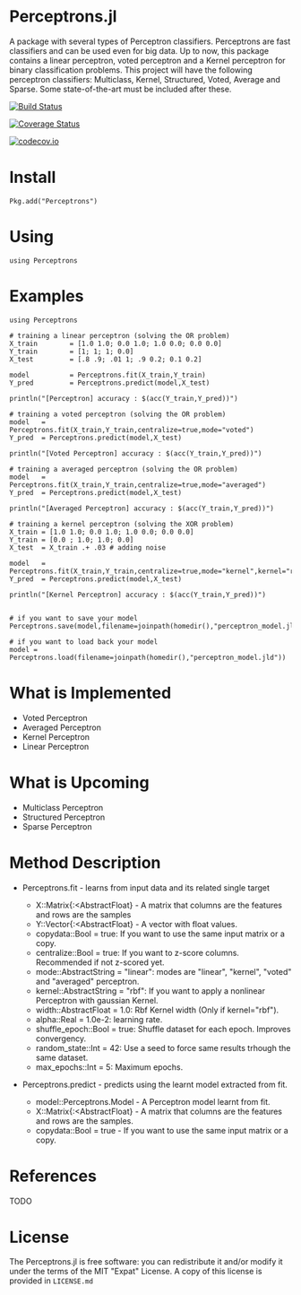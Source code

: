 Perceptrons.jl
======

A package with several types of Perceptron classifiers. Perceptrons are fast classifiers and can be used even for big data. Up to now, this package contains a linear perceptron, voted perceptron and a Kernel perceptron for binary classification problems. This project will have the following perceptron classifiers: Multiclass, Kernel, Structured, Voted, Average and Sparse. Some state-of-the-art must be included after these.

[![Build Status](https://travis-ci.org/lalvim/Perceptrons.jl.svg?branch=master)](https://travis-ci.org/lalvim/Perceptrons.jl)

[![Coverage Status](https://coveralls.io/repos/lalvim/Perceptrons.jl/badge.svg?branch=master&service=github)](https://coveralls.io/github/lalvim/Perceptrons.jl?branch=master)

[![codecov.io](http://codecov.io/github/lalvim/Perceptrons.jl/coverage.svg?branch=master)](http://codecov.io/github/lalvim/Perceptrons.jl?branch=master)

Install
=======

    Pkg.add("Perceptrons")

Using
=====

    using Perceptrons

Examples
========

    using Perceptrons

    # training a linear perceptron (solving the OR problem)
    X_train        = [1.0 1.0; 0.0 1.0; 1.0 0.0; 0.0 0.0]
    Y_train        = [1; 1; 1; 0.0]
    X_test         = [.8 .9; .01 1; .9 0.2; 0.1 0.2]

    model          = Perceptrons.fit(X_train,Y_train)
    Y_pred         = Perceptrons.predict(model,X_test)

    println("[Perceptron] accuracy : $(acc(Y_train,Y_pred))")

    # training a voted perceptron (solving the OR problem)
    model   = Perceptrons.fit(X_train,Y_train,centralize=true,mode="voted")
    Y_pred  = Perceptrons.predict(model,X_test)

    println("[Voted Perceptron] accuracy : $(acc(Y_train,Y_pred))")

    # training a averaged perceptron (solving the OR problem)
    model   = Perceptrons.fit(X_train,Y_train,centralize=true,mode="averaged")
    Y_pred  = Perceptrons.predict(model,X_test)

    println("[Averaged Perceptron] accuracy : $(acc(Y_train,Y_pred))")

    # training a kernel perceptron (solving the XOR problem)
    X_train = [1.0 1.0; 0.0 1.0; 1.0 0.0; 0.0 0.0]
    Y_train = [0.0 ; 1.0; 1.0; 0.0]
    X_test  = X_train .+ .03 # adding noise

    model   = Perceptrons.fit(X_train,Y_train,centralize=true,mode="kernel",kernel="rbf",width=.01)
    Y_pred  = Perceptrons.predict(model,X_test)

    println("[Kernel Perceptron] accuracy : $(acc(Y_train,Y_pred))")


    # if you want to save your model
    Perceptrons.save(model,filename=joinpath(homedir(),"perceptron_model.jld"))

    # if you want to load back your model
    model = Perceptrons.load(filename=joinpath(homedir(),"perceptron_model.jld"))


What is Implemented
======
* Voted Perceptron
* Averaged Perceptron
* Kernel Perceptron
* Linear Perceptron

What is Upcoming
=======
* Multiclass Perceptron
* Structured Perceptron
* Sparse Perceptron

Method Description
=======

* Perceptrons.fit - learns from input data and its related single target
    * X::Matrix{:<AbstractFloat} - A matrix that columns are the features and rows are the samples
    * Y::Vector{:<AbstractFloat} - A vector with float values.
    * copydata::Bool = true: If you want to use the same input matrix or a copy.
    * centralize::Bool = true: If you want to z-score columns. Recommended if not z-scored yet.
    * mode::AbstractString =  "linear": modes are "linear", "kernel", "voted" and "averaged" perceptron.
    * kernel::AbstractString = "rbf": If you want to apply a nonlinear Perceptron with gaussian Kernel.
    * width::AbstractFloat = 1.0: Rbf Kernel width (Only if kernel="rbf").
    * alpha::Real = 1.0e-2: learning rate.
    * shuffle_epoch::Bool = true: Shuffle dataset for each epoch. Improves convergency.
    * random_state::Int = 42: Use a seed to force same results trhough the same dataset.
    * max_epochs::Int = 5: Maximum epochs.

* Perceptrons.predict - predicts using the learnt model extracted from fit.
    * model::Perceptrons.Model - A Perceptron model learnt from fit.
    * X::Matrix{:<AbstractFloat} - A matrix that columns are the features and rows are the samples.
    * copydata::Bool = true - If you want to use the same input matrix or a copy.


References
=======

TODO

License
=======

The Perceptrons.jl is free software: you can redistribute it and/or modify it under the terms of the MIT "Expat"
License. A copy of this license is provided in ``LICENSE.md``
